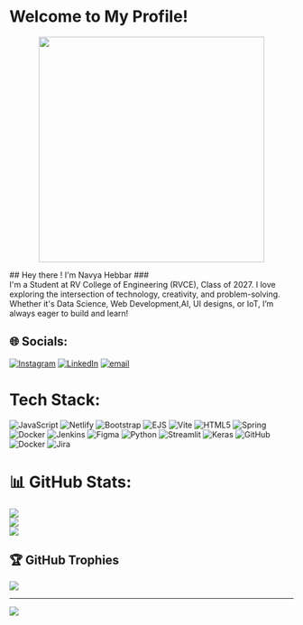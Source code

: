 # Welcome to My Profile!  
<p align="center">
<img height="400" src="https://www.techsolutioners.com/wp-content/uploads/2022/09/website-develop.gif"  />
</p>
## Hey there ! I'm Navya Hebbar
### <br>I'm a Student at RV College of Engineering (RVCE), Class of 2027. I love exploring the intersection of technology, creativity, and problem-solving. Whether it's Data Science, Web Development,AI, UI designs, or IoT, I’m always eager to build and learn!


## 🌐 Socials:
[![Instagram](https://img.shields.io/badge/Instagram-%23E4405F.svg?logo=Instagram&logoColor=white)](https://instagram.com/navya_hebbar3) [![LinkedIn](https://img.shields.io/badge/LinkedIn-%230077B5.svg?logo=linkedin&logoColor=white)](https://linkedin.com/in/navya-hebbar-8413bb325) [![email](https://img.shields.io/badge/Email-D14836?logo=gmail&logoColor=white)](mailto:navyahebbar032005@gmail.com) 

# Tech Stack:
![JavaScript](https://img.shields.io/badge/javascript-%23323330.svg?style=for-the-badge&logo=javascript&logoColor=%23F7DF1E) ![Netlify](https://img.shields.io/badge/netlify-%23000000.svg?style=for-the-badge&logo=netlify&logoColor=#00C7B7) ![Bootstrap](https://img.shields.io/badge/bootstrap-%238511FA.svg?style=for-the-badge&logo=bootstrap&logoColor=white) ![EJS](https://img.shields.io/badge/ejs-%23B4CA65.svg?style=for-the-badge&logo=ejs&logoColor=black) ![Vite](https://img.shields.io/badge/vite-%23646CFF.svg?style=for-the-badge&logo=vite&logoColor=white) ![HTML5](https://img.shields.io/badge/html5-%23E34F26.svg?style=for-the-badge&logo=html5&logoColor=white) ![Spring](https://img.shields.io/badge/spring-%236DB33F.svg?style=for-the-badge&logo=spring&logoColor=white) ![Docker](https://img.shields.io/badge/docker-%230db7ed.svg?style=for-the-badge&logo=docker&logoColor=white) ![Jenkins](https://img.shields.io/badge/jenkins-%232C5263.svg?style=for-the-badge&logo=jenkins&logoColor=white) ![Figma](https://img.shields.io/badge/figma-%23F24E1E.svg?style=for-the-badge&logo=figma&logoColor=white) ![Python](https://img.shields.io/badge/python-3670A0?style=for-the-badge&logo=python&logoColor=ffdd54) ![Streamlit](https://img.shields.io/badge/Streamlit-%23FE4B4B.svg?style=for-the-badge&logo=streamlit&logoColor=white) ![Keras](https://img.shields.io/badge/Keras-%23D00000.svg?style=for-the-badge&logo=Keras&logoColor=white) ![GitHub](https://img.shields.io/badge/github-%23121011.svg?style=for-the-badge&logo=github&logoColor=white) ![Docker](https://img.shields.io/badge/docker-%230db7ed.svg?style=for-the-badge&logo=docker&logoColor=white) ![Jira](https://img.shields.io/badge/jira-%230A0FFF.svg?style=for-the-badge&logo=jira&logoColor=white)
# 📊 GitHub Stats:
![](https://github-readme-stats.vercel.app/api?username=Navya-Hebbar&theme=dark&hide_border=false&include_all_commits=true&count_private=true)<br/>
![](https://nirzak-streak-stats.vercel.app/?user=Navya-Hebbar&theme=dark&hide_border=false)<br/>
![](https://github-readme-stats.vercel.app/api/top-langs/?username=Navya-Hebbar&theme=dark&hide_border=false&include_all_commits=true&count_private=true&layout=compact)

## 🏆 GitHub Trophies
![](https://github-profile-trophy.vercel.app/?username=Navya-Hebbar&theme=radical&no-frame=false&no-bg=true&margin-w=4)

---
[![](https://visitcount.itsvg.in/api?id=Navya-Hebbar&icon=0&color=0)](https://visitcount.itsvg.in)

<!-- Proudly created with GPRM ( https://gprm.itsvg.in ) -->
